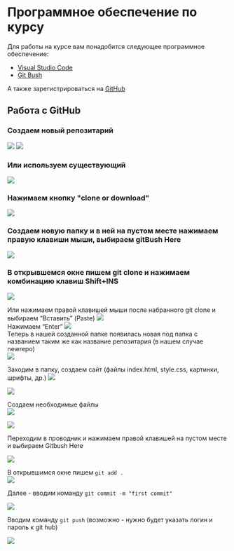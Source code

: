# Программное обеспечение по курсу
Для работы на курсе вам понадобится следующее программное обеспечение:
* <a href = "https://code.visualstudio.com/">Visual Studio Code</a>
* <a href = "https://git-scm.com/downloads">Git Bush</a>

А также зарегистрироваться на <a href = "https://github.com/">GitHub</a>

## Работа с GitHub
### Создаем новый репозитарий
<img src = "img/git1.jpg">  
<img src = "img/git2.jpg"> 

### Или используем существующий 
<img src = "img/git2_1.jpg"> 

### Нажимаем кнопку "clone or download"
<img src = "img/git3.jpg">  

### Создаем новую папку и в ней на пустом месте нажимаем правую клавиши мыши, выбираем gitBush Here
<img src = "img/git4.jpg">  

### В открывшемся окне пишем  git clone и нажимаем комбинацию клавиш Shift+INS
<img src = "img/git5.jpg">  

Или нажимаем правой клавишей мыши после набранного git clone и выбираем “Вставить” (Paste)
<img src = "img/git6.jpg">  
Нажимаем “Enter”
<img src = "img/git7.jpg">  
Теперь в нашей созданной папке появилась новая под папка с названием таким же как название репозитария (в нашем случае newrepo)  
<img src = "img/git8.jpg">  

Заходим в папку, создаем сайт (файлы index.html, style.css, картинки, шрифты, др.)
<img src = "img/git9.jpg">  
  
<img src = "img/git10.jpg">  
  
Создаем необходимые файлы  
<img src = "img/git11.jpg">  

<img src = "img/git12.jpg">  

Переходим в проводник и нажимаем правой клавишей на пустом месте и выбираем Gitbush Here  

<img src = "img/git13.jpg">  

В открывшимся окне пишем `git add .`  
<img src = "img/git14.jpg">  

Далее - вводим команду `git commit -m "first commit"`  

<img src = "img/git16.jpg">  

Вводим команду `git push` (возможно - нужно будет указать логин и пароль к git hub)

<img src = "img/git17.jpg">  
